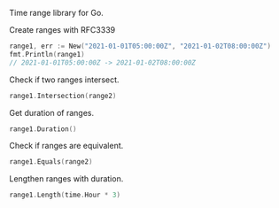 
Time range library for Go.


Create ranges with RFC3339
```go
range1, err := New("2021-01-01T05:00:00Z", "2021-01-02T08:00:00Z")
fmt.Println(range1)
// 2021-01-01T05:00:00Z -> 2021-01-02T08:00:00Z
```

Check if two ranges intersect.
```go
range1.Intersection(range2)
```

Get duration of ranges.
```go
range1.Duration()
```

Check if ranges are equivalent.
```go
range1.Equals(range2)
```


Lengthen ranges with duration.
```go
range1.Length(time.Hour * 3)
```